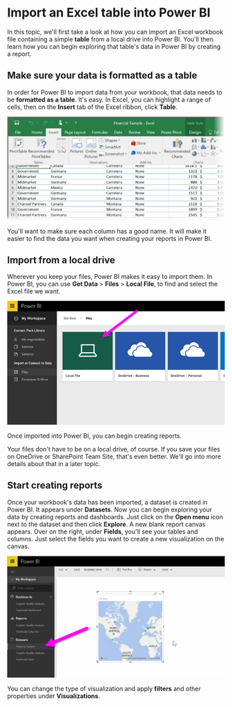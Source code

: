 <properties
   pageTitle="Upload Excel data to Power BI"
   description="See how easy it is to upload an Excel workbook to Power BI"
   services="powerbi"
   documentationCenter=""
   authors="davidiseminger"
   manager="mblythe"
   editor=""
   tags=""
   featuredVideoId="pZ8XnFfNJtc"
   featuredVideoThumb=""
   courseDuration="4m"/>

<tags
   ms.service="powerbi"
   ms.devlang="NA"
   ms.topic="article"
   ms.tgt_pltfrm="NA"
   ms.workload="powerbi"
   ms.date="03/28/2016"
   ms.author="davidi"/>

# Import an Excel table into Power BI

In this topic, we'll first take a look at how you can import an Excel workbook file containing a simple **table** from a local drive into Power BI. You'll then learn how you can begin exploring that table's data in Power BI by creating a report.

## Make sure your data is formatted as a table
In order for Power BI to import data from your workbook, that data needs to be  **formatted as a table**. It's easy. In Excel, you can highlight a range of cells, then on the **Insert** tab of the Excel ribbon, click **Table**.

![](media/powerbi-learning-5-2-upload-excel/5-2_1.png)

You'll want to make sure each column has a good name. It will make it easier to find the data you want when creating your reports in Power BI.

## Import from a local drive
Wherever you keep your files, Power BI makes it easy to import them. In Power BI, you can use **Get Data** > **Files** > **Local File**, to find and select the Excel file we want.

![](media/powerbi-learning-5-2-upload-excel/5-2_2.png)

Once imported into Power BI, you can begin creating reports.

Your files don't have to be on a local drive, of course. If you save your files on OneDrive or SharePoint Team Site, that's even better. We'll go into more details about that in a later topic.

## Start creating reports
Once your workbook's data has been imported, a dataset is created in Power BI. It appears under **Datasets**. Now you can begin exploring your data by creating reports and dashboards. Just click on the **Open menu** icon next to the dataset and then click **Explore**. A new blank report canvas appears. Over on the right, under **Fields**, you'll see your tables and columns. Just select the fields you want to create a new visualization on the canvas.

![](media/powerbi-learning-5-2-upload-excel/5-2_3.png)

You can change the type of visualization and apply **filters** and other properties under **Visualizations**.
